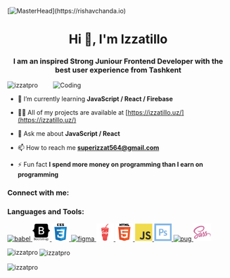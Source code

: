 [![MasterHead](https://1.bp.blogspot.com/-7A4WynwLsM...)](https://rishavchanda.io)
<h1 align="center">Hi 👋, I'm Izzatillo</h1>
<h3 align="center">I am an inspired Strong Juniour Frontend Developer with the best user experience from Tashkent</h3>
<img align="right" alt="Coding" width="400" src="https://luxe-host.ru/wp-content/uploads/0/3/d/03d4d7a242536318606e210f0589576f.gif" />

<p align="left"> <img src="https://komarev.com/ghpvc/?username=izzatpro&label=Profile%20views&color=0e75b6&style=flat" alt="izzatpro" /> </p>

- 🌱 I’m currently learning **JavaScript / React / Firebase**

- 👨‍💻 All of my projects are available at [https://izzatillo.uz/](https://izzatillo.uz/)

- 💬 Ask me about **JavaScript / React**

- 📫 How to reach me **superizzat564@gmail.com**

- ⚡ Fun fact **I spend more money on programming than I earn on programming**

<h3 align="left">Connect with me:</h3>
<p align="left">
</p>

<h3 align="left">Languages and Tools:</h3>
<p align="left"> <a href="https://babeljs.io/" target="_blank" rel="noreferrer"> <img src="https://www.vectorlogo.zone/logos/babeljs/babeljs-icon.svg" alt="babel" width="40" height="40"/> </a> <a href="https://getbootstrap.com" target="_blank" rel="noreferrer"> <img src="https://raw.githubusercontent.com/devicons/devicon/master/icons/bootstrap/bootstrap-plain-wordmark.svg" alt="bootstrap" width="40" height="40"/> </a> <a href="https://www.w3schools.com/css/" target="_blank" rel="noreferrer"> <img src="https://raw.githubusercontent.com/devicons/devicon/master/icons/css3/css3-original-wordmark.svg" alt="css3" width="40" height="40"/> </a> <a href="https://www.figma.com/" target="_blank" rel="noreferrer"> <img src="https://www.vectorlogo.zone/logos/figma/figma-icon.svg" alt="figma" width="40" height="40"/> </a> <a href="https://gulpjs.com" target="_blank" rel="noreferrer"> <img src="https://raw.githubusercontent.com/devicons/devicon/master/icons/gulp/gulp-plain.svg" alt="gulp" width="40" height="40"/> </a> <a href="https://www.w3.org/html/" target="_blank" rel="noreferrer"> <img src="https://raw.githubusercontent.com/devicons/devicon/master/icons/html5/html5-original-wordmark.svg" alt="html5" width="40" height="40"/> </a> <a href="https://developer.mozilla.org/en-US/docs/Web/JavaScript" target="_blank" rel="noreferrer"> <img src="https://raw.githubusercontent.com/devicons/devicon/master/icons/javascript/javascript-original.svg" alt="javascript" width="40" height="40"/> </a> <a href="https://www.photoshop.com/en" target="_blank" rel="noreferrer"> <img src="https://raw.githubusercontent.com/devicons/devicon/master/icons/photoshop/photoshop-line.svg" alt="photoshop" width="40" height="40"/> </a> <a href="https://pugjs.org" target="_blank" rel="noreferrer"> <img src="https://cdn.worldvectorlogo.com/logos/pug.svg" alt="pug" width="40" height="40"/> </a> <a href="https://sass-lang.com" target="_blank" rel="noreferrer"> <img src="https://raw.githubusercontent.com/devicons/devicon/master/icons/sass/sass-original.svg" alt="sass" width="40" height="40"/> </a> </p>

<p><img align="left" src="https://github-readme-stats.vercel.app/api/top-langs?username=izzatpro&show_icons=true&locale=en&layout=compact" alt="izzatpro" /></p>

<p>&nbsp;<img align="center" src="https://github-readme-stats.vercel.app/api?username=izzatpro&show_icons=true&locale=en" alt="izzatpro" /></p>

<p><img align="center" src="https://github-readme-streak-stats.herokuapp.com/?user=izzatpro&" alt="izzatpro" /></p>
